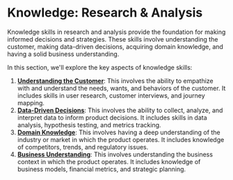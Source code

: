 # Knowledge: Research & Analysis

Knowledge skills in research and analysis provide the foundation for making informed decisions and strategies. These skills involve understanding the customer, making data-driven decisions, acquiring domain knowledge, and having a solid business understanding.

In this section, we'll explore the key aspects of knowledge skills:

1. [**Understanding the Customer**](understanding-the-customer/): This involves the ability to empathize with and understand the needs, wants, and behaviors of the customer. It includes skills in user research, customer interviews, and journey mapping.
2. [**Data-Driven Decisions**](data-driven-decisions/): This involves the ability to collect, analyze, and interpret data to inform product decisions. It includes skills in data analysis, hypothesis testing, and metrics tracking.
3. [**Domain Knowledge**](domain-knowledge/): This involves having a deep understanding of the industry or market in which the product operates. It includes knowledge of competitors, trends, and regulatory issues.
4. [**Business Understanding**](../business-understanding/): This involves understanding the business context in which the product operates. It includes knowledge of business models, financial metrics, and strategic planning.
